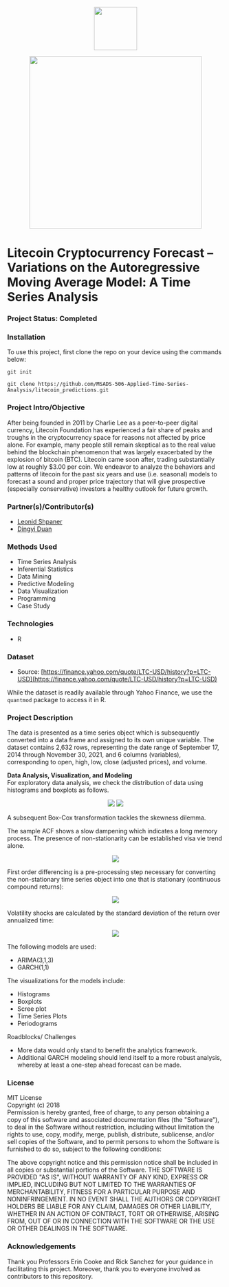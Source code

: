 <p align = "center">
  <img src="images/litecoin-ltc-logo.png" = width="100" height="100">
</p>

<p align = "center">
  <img src="images/ltc_adj.gif", = width="400" height="400">
</p>

# Litecoin Cryptocurrency Forecast – Variations on the Autoregressive Moving Average Model: A Time Series Analysis

### Project Status: Completed

### Installation

To use this project, first clone the repo on your device using the commands below:

`git init`

`git clone https://github.com/MSADS-506-Applied-Time-Series-Analysis/litecoin_predictions.git`

### Project Intro/Objective

After being founded in 2011 by Charlie Lee as a peer-to-peer digital currency, Litecoin Foundation has experienced a fair share of peaks and troughs in the cryptocurrency space for reasons not affected by price alone. For example, many people still remain skeptical as to the real value behind the blockchain phenomenon that was largely exacerbated by the explosion of bitcoin (BTC). Litecoin came soon after, trading substantially low at roughly $3.00 per coin.  We endeavor to analyze the behaviors and patterns of litecoin for the past six years and use (i.e. seasonal) models to forecast a sound and proper price trajectory that will give prospective (especially conservative) investors a healthy outlook for future growth.

### Partner(s)/Contributor(s) 

* [Leonid Shpaner](https://www.leonshpaner.com)
* [Dingyi Duan](https://github.com/dingyiduan7)

### Methods Used
* Time Series Analysis
* Inferential Statistics
* Data Mining
* Predictive Modeling
* Data Visualization
* Programming
* Case Study 

### Technologies
* R 

### Dataset
* Source: [https://finance.yahoo.com/quote/LTC-USD/history?p=LTC-USD](https://finance.yahoo.com/quote/LTC-USD/history?p=LTC-USD)

While the dataset is readily available through Yahoo Finance, we use the `quantmod` package to access it in R. 

### Project Description

The data is presented as a time series object which is subsequently converted into a data frame and assigned to its own unique variable. The dataset contains 2,632 rows, representing the date range of September 17, 2014 through November 30, 2021, and 6 columns (variables), corresponding to open, high, low, close (adjusted prices), and volume.

**Data Analysis, Visualization, and Modeling**  
For exploratory data analysis, we check the distribution of data using histograms and boxplots as follows.

<p align = "center">
  <img src="images/ltc_hist.png">
  <img src="images/ltc_boxplots.png">
</p>

A subsequent Box-Cox transformation tackles the skewness dilemma.

The sample ACF shows a slow dampening which indicates a long memory process. The presence of non-stationarity can be established visa vie trend alone.

<p align = "center">
  <img src="images/acf.png">
</p>

First order differencing is a pre-processing step necessary for converting the non-stationary time series object into one that is stationary (continuous compound returns):

<p align = "center">
  <img src="images/differenced_ltc.png">
</p>

Volatility shocks are calculated by the standard deviation of the return over annualized time:

<p align = "center">
  <img src="images/ltc_volatility.png">
</p>

The following models are used:
* ARIMA(3,1,3)
* GARCH(1,1)

The visualizations for the models include: 
* Histograms
* Boxplots
* Scree plot
* Time Series Plots
* Periodograms

Roadblocks/ Challenges
* More data would only stand to benefit the analytics framework.
* Additional GARCH modeling should lend itself to a more robust analysis, whereby at least a one-step ahead forecast can be made.

### License
MIT License  
Copyright (c) 2018  
Permission is hereby granted, free of charge, to any person obtaining a copy of this software and associated documentation files (the "Software"), to deal in the Software without restriction, including without limitation the rights to use, copy, modify, merge, publish, distribute, sublicense, and/or sell copies of the Software, and to permit persons to whom the Software is furnished to do so, subject to the following conditions:

The above copyright notice and this permission notice shall be included in all copies or substantial portions of the Software. THE SOFTWARE IS PROVIDED "AS IS", WITHOUT WARRANTY OF ANY KIND, EXPRESS OR IMPLIED, INCLUDING BUT NOT LIMITED TO THE WARRANTIES OF MERCHANTABILITY, FITNESS FOR A PARTICULAR PURPOSE AND NONINFRINGEMENT. IN NO EVENT SHALL THE AUTHORS OR COPYRIGHT HOLDERS BE LIABLE FOR ANY CLAIM, DAMAGES OR OTHER LIABILITY, WHETHER IN AN ACTION OF CONTRACT, TORT OR OTHERWISE, ARISING FROM, OUT OF OR IN CONNECTION WITH THE SOFTWARE OR THE USE OR OTHER DEALINGS IN THE SOFTWARE.

### Acknowledgements
Thank you Professors Erin Cooke and Rick Sanchez for your guidance in facilitating this project. Moreover, thank you to everyone involved as contributors to this repository.

